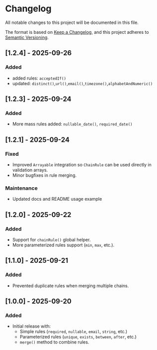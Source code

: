 # Changelog

All notable changes to this project will be documented in this file.

The format is based on [Keep a Changelog](https://keepachangelog.com/en/1.0.0/),
and this project adheres to [Semantic Versioning](https://semver.org/spec/v2.0.0.html).

## [1.2.4] - 2025-09-26
### Added
- added rules: `acceptedIf()`
- updated: `distinct()`,`url()`,`email()`,`timezone()`,`alphabetAndNumeric()`

## [1.2.3] - 2025-09-24
### Added
- More mass rules added: `nullable_date()`, `required_date()`

## [1.2.1] - 2025-09-24
### Fixed
- Improved `Arrayable` integration so `ChainRule` can be used directly in validation arrays.
- Minor bugfixes in rule merging.
### Maintenance
- Updated docs and README usage example

## [1.2.0] - 2025-09-22
### Added
- Support for `chainRule()` global helper.
- More parameterized rules support (`min`, `max`, etc.).

## [1.1.0] - 2025-09-21
### Added
- Prevented duplicate rules when merging multiple chains.

## [1.0.0] - 2025-09-20
### Added
- Initial release with:
  - Simple rules (`required`, `nullable`, `email`, `string`, etc.)
  - Parameterized rules (`unique`, `exists`, `between`, `after`, etc.)
  - `merge()` method to combine rules.
